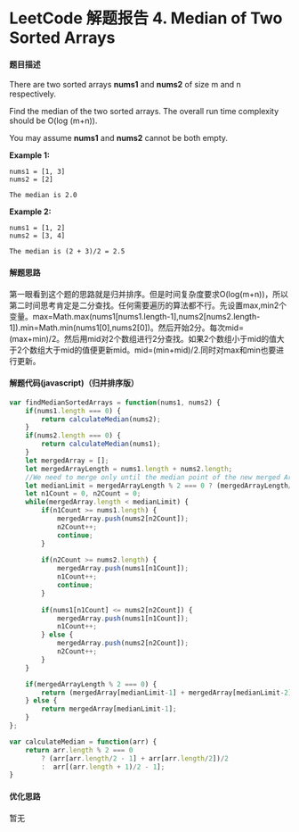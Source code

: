 # LeetCode 解题报告 4. Median of Two Sorted Arrays

#### 题目描述

There are two sorted arrays **nums1** and **nums2** of size m and n respectively.

Find the median of the two sorted arrays. The overall run time complexity should be O(log (m+n)).

You may assume **nums1** and **nums2** cannot be both empty.

**Example 1:**

```
nums1 = [1, 3]
nums2 = [2]

The median is 2.0
```

**Example 2:**

```
nums1 = [1, 2]
nums2 = [3, 4]

The median is (2 + 3)/2 = 2.5
```

#### 解题思路

第一眼看到这个题的思路就是归并排序。但是时间复杂度要求O(log(m+n))，所以第二时间思考肯定是二分查找。任何需要遍历的算法都不行。先设置max,min2个变量。max=Math.max(nums1[nums1.length-1],nums2[nums2.length-1]).min=Math.min(nums1[0],nums2[0])。然后开始2分。每次mid=(max+min)/2。然后用mid对2个数组进行2分查找。如果2个数组小于mid的值大于2个数组大于mid的值便更新mid。mid=(min+mid)/2.同时对max和min也要进行更新。

#### 解题代码(javascript)（归并排序版）

```javascript
var findMedianSortedArrays = function(nums1, nums2) {
    if(nums1.length === 0) {        
        return calculateMedian(nums2);
    }  
    if(nums2.length === 0) {
        return calculateMedian(nums1);
    }  
    let mergedArray = [];
    let mergedArrayLength = nums1.length + nums2.length;
    //We need to merge only until the median point of the new merged Array
    let medianLimit = mergedArrayLength % 2 === 0 ? (mergedArrayLength/2 + 1) : (mergedArrayLength + 1)/2;
    let n1Count = 0, n2Count = 0; 
    while(mergedArray.length < medianLimit) {
        if(n1Count >= nums1.length) {
            mergedArray.push(nums2[n2Count]);
            n2Count++;
            continue;
        }
        
        if(n2Count >= nums2.length) {
            mergedArray.push(nums1[n1Count]);
            n1Count++;
            continue;
        }
        
        if(nums1[n1Count] <= nums2[n2Count]) {            
            mergedArray.push(nums1[n1Count]);
            n1Count++;            
        } else {            
            mergedArray.push(nums2[n2Count]);
            n2Count++;
        }
    }

    if(mergedArrayLength % 2 === 0) {
        return (mergedArray[medianLimit-1] + mergedArray[medianLimit-2])/2;
    } else {
        return mergedArray[medianLimit-1];
    }
};

var calculateMedian = function(arr) {
    return arr.length % 2 === 0 
        ? (arr[arr.length/2 - 1] + arr[arr.length/2])/2 
        :  arr[(arr.length + 1)/2 - 1];
}
```

#### 优化思路

暂无